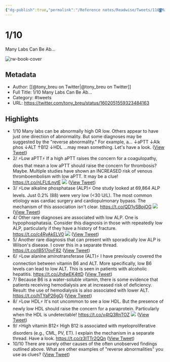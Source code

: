 ```yaml
---
{"dg-publish":true,"permalink":"/Reference notes/Readwise/Tweets/110◙Many Labs Can Be Ab.../"}
---
```


# 1/10
Many Labs Can Be Ab...

![rw-book-cover](https://pbs.twimg.com/profile_images/1305684686392512512/leHRK3Ad.jpg)

## Metadata
- Author: [[@tony_breu on Twitter\|@tony_breu on Twitter]]
- Full Title: 1/10
Many Labs Can Be Ab...
- Category: #tweets
- URL: https://twitter.com/tony_breu/status/1602051559323484163

## Highlights
- 1/10
  Many labs can be abnormally high OR low. 
  Others appear to have just one direction of abnormality. But some diagnoses may be suggested by the "reverse abnormality." For example, a...
  ↓aPTT
  ↓Alk phos
  ↓ALT
  ↑B12
  ↓HDL
  ...may mean something.
  Let's have a look. ([View Tweet](https://twitter.com/tony_breu/status/1602051559323484163))
- 2/
  ⚡️Low aPTT⚡️
  If a high aPTT raises the concern for a coagulopathy, does that mean a low aPTT should raise the concern for thrombosis?
  Maybe. 
  Multiple studies have shown an INCREASED risk of venous thromboembolism with low aPTT.
  It may be a clue!
  https://t.co/nLFLtLnytE 
  ![](https://pbs.twimg.com/media/FjuhaJGWAAEyWSv.jpg) ([View Tweet](https://twitter.com/tony_breu/status/1602051567682732033))
- 3/
  ⚡️Low alkaline phosphatase (ALP)⚡️
  One study looked at 69,864 ALP levels. Just 0.2% (88) were very low (<30 U/L).
  The most common etiology was cardiac surgery and cardiopulmonary bypass. The mechanism of this association isn't clear.
  https://t.co/QD1ySBpjOG 
  ![](https://pbs.twimg.com/media/Fjuhaj1WAAAFQjc.png) ([View Tweet](https://twitter.com/tony_breu/status/1602051574863388676))
- 4/
  Other rare diagnoses are associated with low ALP.
  One is hypophosphatasia. Consider this diagnosis in those with repeatedly low ALP, particularly if they have a history of fracture.
  https://t.co/c4RyAkELV0 
  ![](https://pbs.twimg.com/media/FjuhbARX0AE48Xa.jpg) ([View Tweet](https://twitter.com/tony_breu/status/1602051581821784065))
- 5/
  Another rare diagnosis that can present with sporadically low ALP is Wilson's disease. I cover this in a separate thread.
  https://t.co/IB517ovF82 ([View Tweet](https://twitter.com/tony_breu/status/1602051583365316608))
- 6/
  ⚡️Low alanine aminotransferase (ALT)⚡️
  I have previously covered the connection between vitamin B6 and ALT. More specifically, low B6 levels can lead to low ALT. This is seen in patients with alcoholic hepatitis.
  https://t.co/JhdwEK4ttD ([View Tweet](https://twitter.com/tony_breu/status/1602051584413908993))
- 7/
  Because B6 is a water-soluble vitamin, there is some evidence that patients receiving hemodialysis are at increased risk of deficiency.
  Result: the use of hemodialysis is also associated with lower ALT.
  https://t.co/hTYaP26gOj ([View Tweet](https://twitter.com/tony_breu/status/1602051585428815873))
- 8/
  ⚡️Low HDL⚡️
  It's not uncommon to see a low HDL. But the presence of newly low HDL should raise the concern for a paraprotein. 
  Particularly when the HDL is undetectable!
  https://t.co/v4tQ3RnTOZ 
  ![](https://pbs.twimg.com/media/FjuhbktXoAEvpqK.jpg) ([View Tweet](https://twitter.com/tony_breu/status/1602051595201560577))
- 9/
  ⚡️High vitamin B12⚡️
  High B12 is associated with myeloproliferative disorders (e.g., CML, PV, ET). 
  I explain the mechanism in a separate thread. Have a look.
  https://t.co/z3lTTr2QQn ([View Tweet](https://twitter.com/tony_breu/status/1602051597101580289))
- 10/10
  There are surely other causes of the often unobserved findings outlined above.
  What are other examples of "reverse abnormalities" you use as clues? ([View Tweet](https://twitter.com/tony_breu/status/1602051598095732736))
